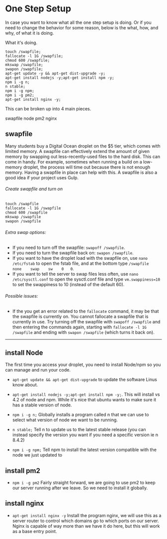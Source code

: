 # One Step Setup

In case you want to know what all the one step setup is doing.  Or if you need to change the behavior for some reason, below is the what, how, and why, of what it is doing.

What it's doing.
```cli
touch /swapfile;
fallocate -l 1G /swapfile;
chmod 600 /swapfile;
mkswap /swapfile;
swapon /swapfile;
apt-get update -y && apt-get dist-upgrade -y;
apt-get install nodejs -y;apt-get install npm -y;
npm i -g n;
n stable;
npm i -g npm;
npm i -g pm2;
apt-get install nginx -y;
```

This can be broken up into 4 main pieces.  

swapfile
node
pm2
nginx


## swapfile
Many students buy a Digital Ocean droplet on the $5 tier, which comes with limited memory. A swapfile can effectively extend the amount of given memory by swapping out less-recently-used files to the hard disk. This can come in handy. For example, sometimes when running a build on a low-memory droplet, the process will time out because there is not enough memory. Having a swapfile in place can help with this. A swapfile is also a good idea if your project uses Gulp.

###### Create swapfile and turn on
```cli
touch /swapfile
fallocate -l 1G /swapfile
chmod 600 /swapfile
mkswap /swapfile
swapon /swapfile
```

###### Extra swap options:
- If you need to turn off the swapfile: ```swapoff /swapfile```.
- If you need to turn the swapfile back on: ```swapon /swapfile```.
- If you want to have the droplet load with the swapfile on, use ```nano /etc/fstab``` to open the fstab file, and at the bottom type ```/swapfile   none    swap    sw    0   0```.
- If you want to tell the server to swap files less often, use ```nano /etc/sysctl.conf``` to open the sysctl.conf file and type ```vm.swappiness=10``` to set the swappiness to 10 (instead of the default 60).

###### Possible issues:
- If the you get an error related to the ```fallocate``` command, it may be that the swapfile is currently on. You cannot fallocate a swapfile that is currently in use. Try turning off the swapfile with ```swapoff /swapfile``` and then entering the commands again, starting with ```fallocate -l 1G /swapfile``` and ending with ```swapon /swapfile``` (which turns it back on).

***

## install Node

The first time you access your droplet, you need to install Node/npm so you can manage and run your code.
- ```apt-get update && apt-get dist-upgrade``` to update the software Linus know about.
- ```apt-get install nodejs -y;apt-get install npm -y;```. This will install vs 4.2 of node and npm.  While it's nice that ubuntu wants to make sure it has a stable version of node.

- ```npm i -g n;``` Globally installs a program called n that we can use to select what version of node we want to be running.
- ```n stable;``` Tell n to update us to the latest stable release (you can instead specify the version you want if you need a specific version ie n 8.4.2)
- ```npm i -g npm;``` Tell npm to install the latest version compatible with the node we just updated to

## install pm2

- ```npm i -g pm2``` Fairly straight forward, we are going to use pm2 to keep our server running after we leave.  So we need to install it globally.

## install nginx

- ```apt-get install nginx -y``` Install the program nginx, we will use this as a server router to control which domains go to which ports on our server. Nginx is capable of way more than we have it do here, but this will work as a base entry point.  
